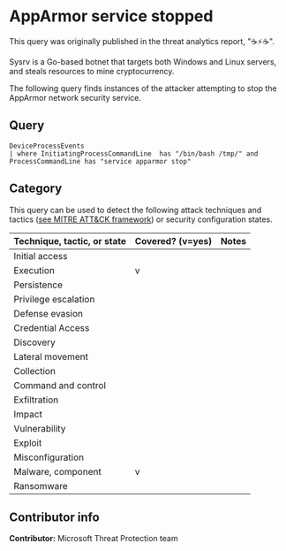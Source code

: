 # AppArmor service stopped

This query was originally published in the threat analytics report, "☕⚡☕".

Sysrv is a Go-based botnet that targets both Windows and Linux servers, and steals resources to mine cryptocurrency.

The following query finds instances of the attacker attempting to stop the AppArmor network security service.

## Query

```kusto
DeviceProcessEvents
| where InitiatingProcessCommandLine  has "/bin/bash /tmp/" and ProcessCommandLine has "service apparmor stop"
```

## Category

This query can be used to detect the following attack techniques and tactics ([see MITRE ATT&CK framework](https://attack.mitre.org/)) or security configuration states.

Technique, tactic, or state | Covered? (v=yes) | Notes
-|-|-
Initial access |  |  
Execution | v |  
Persistence |  |  
Privilege escalation |  |  
Defense evasion |  |  
Credential Access |  |  
Discovery |  |  
Lateral movement |  |  
Collection |  |  
Command and control |  |  
Exfiltration |  |  
Impact |  |  
Vulnerability |  |  
Exploit |  |  
Misconfiguration |  |  
Malware, component | v |  
Ransomware |  |  

## Contributor info

**Contributor:** Microsoft Threat Protection team
